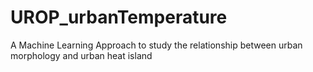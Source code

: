 # UROP_urbanTemperature
A Machine Learning Approach to study the relationship between urban morphology and urban heat island
